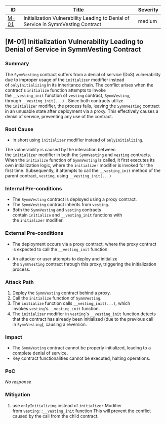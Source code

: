 
| ID                                                                                        | Title                                                                             | Severity |
| ----------------------------------------------------------------------------------------- | --------------------------------------------------------------------------------- | -------- |
| [M-01](2025-03-symm-io-stacking.md#m-01-initialization-vulnerability-leading-to-denial-of-service-in-symmvesting-contract) | Initialization Vulnerability Leading to Denial of Service in SymmVesting Contract | medium   |


## [M-01] Initialization Vulnerability Leading to Denial of Service in SymmVesting Contract

### Summary

The `SymmVesting` contract suffers from a denial of service (DoS) vulnerability due to improper usage of the `initializer` modifier instead of `onlyInitializing` in its inheritance chain. The conflict arises when the contract's `initialize` function attempts to invoke the `__vesting_init` function of `vesting` contract, `SymmVesting`, through `__vesting_init(...)` . Since both contracts utilize the `initializer` modifier, the process fails, leaving the `SymmVesting` contract in an unusable state after deployment via a proxy. This effectively causes a denial of service, preventing any use of the contract.

### Root Cause

- In short using `initializer` modifier instead of `onlyInitializing`.

The vulnerability is caused by the interaction between the `initializer` modifier in both the `SymmVesting` and `vesting` contracts. When the `initialize` function of `SymmVesting` is called, it first executes its own initialization logic, where the `initializer` modifier is invoked for the first time. Subsequently, it attempts to call the `__vesting_init` method of the parent contract, `vesting`, using `__vesting_init(...)`

### Internal Pre-conditions

- The `SymmVesting` contract is deployed using a proxy contract.
- The `SymmVesting` contract inherits from `vesting`.
- Both the `SymmVesting` and `vesting` contracts contain `initialize` and `__vesting_init` functions with the `initializer` modifier.

### External Pre-conditions

- The deployment occurs via a proxy contract, where the proxy contract is expected to call the `__vesting_init` function.
    
- An attacker or user attempts to deploy and initialize the `SymmVesting` contract through this proxy, triggering the initialization process.
    

### Attack Path

1. Deploy the `SymmVesting` contract behind a proxy.
2. Call the `initialize` function of `SymmVesting`.
3. The `initialize` function calls `__vesting_init(...)`, which invokes `vesting`'s `__vesting_init` function.
4. The `initializer` modifier in `vesting`'s `__vesting_init` function detects that the contract has already been initialized (due to the previous call in `SymmVesting`), causing a reversion.

### Impact

- The `SymmVesting` contract cannot be properly initialized, leading to a complete denial of service.
- Key contract functionalities cannot be executed, halting operations.

### PoC

_No response_

### Mitigation

1. use `onlyInitializing` instead of `initializer` Modifier from `vesting::__vesting_init` function This will prevent the conflict caused by the call from the child contract.
